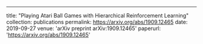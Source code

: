 ---
title: "Playing Atari Ball Games with Hierarchical Reinforcement Learning"
collection: publications
permalink: https://arxiv.org/abs/1909.12465
date: 2019-09-27
venue: 'arXiv preprint arXiv:1909.12465'
paperurl: 'https://arxiv.org/abs/1909.12465'
